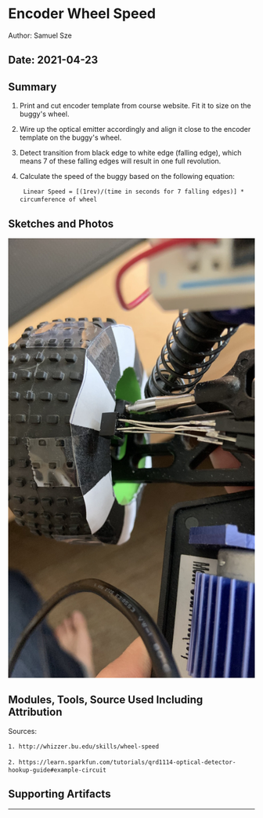 #  Encoder Wheel Speed

Author: Samuel Sze

Date: 2021-04-23
-----

## Summary

1. Print and cut encoder template from course website. Fit it to size on the buggy's wheel. 

2. Wire up the optical emitter accordingly and align it close to the encoder template on the buggy's wheel. 

3. Detect transition from black edge to white edge (falling edge), which means 7 of these falling edges will result in one full revolution. 

4. Calculate the speed of the buggy based on the following equation:

        Linear Speed = [(1rev)/(time in seconds for 7 falling edges)] * circumference of wheel


## Sketches and Photos

<img src="images/IMG_0138.jpg" width="" height="" />

## Modules, Tools, Source Used Including Attribution

Sources:

    1. http://whizzer.bu.edu/skills/wheel-speed

    2. https://learn.sparkfun.com/tutorials/qrd1114-optical-detector-hookup-guide#example-circuit

## Supporting Artifacts


-----

